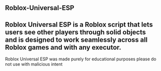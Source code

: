**Roblox-Universal-ESP**
--------
Roblox Universal ESP is a Roblox script that lets users see other players through solid objects and is designed to work seamlessly across all Roblox games and with any executor.
-----
Roblox Universal ESP was made purely for educational purposes please do not use with malicious intent
